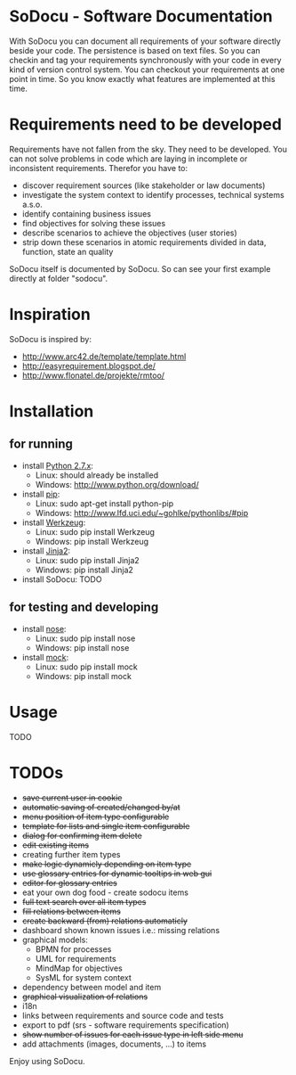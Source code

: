 # SoDocu - Software Documentation

With SoDocu you can document all requirements of your software directly beside
your code. The persistence is based on text files. So you can checkin and tag 
your requirements synchronously with your code in every kind of version control 
system. You can checkout your requirements at one point in time. So you know 
exactly what features are implemented at this time.

# Requirements need to be developed
Requirements have not fallen from the sky. They need to be developed. You can not
solve problems in code which are laying in incomplete or inconsistent 
requirements. Therefor you have to:
* discover requirement sources (like stakeholder or law documents) 
* investigate the system context to identify processes, technical systems a.s.o.
* identify containing business issues
* find objectives for solving these issues
* describe scenarios to achieve the objectives (user stories)
* strip down these scenarios in atomic requirements divided in data, function, 
state an quality

SoDocu itself is documented by SoDocu. So can see your first example directly
at folder "sodocu".

# Inspiration
SoDocu is inspired by:
* http://www.arc42.de/template/template.html
* http://easyrequirement.blogspot.de/
* http://www.flonatel.de/projekte/rmtoo/

# Installation
## for running
* install [Python 2.7.x](http://www.python.org/):
  * Linux: should already be installed
  * Windows: http://www.python.org/download/
* install [pip](http://www.pip-installer.org/): 
  * Linux: sudo apt-get install python-pip
  * Windows: http://www.lfd.uci.edu/~gohlke/pythonlibs/#pip
* install [Werkzeug](http://werkzeug.pocoo.org/): 
  * Linux: sudo pip install Werkzeug
  * Windows: pip install Werkzeug
* install [Jinja2](http://jinja.pocoo.org/): 
  * Linux: sudo pip install Jinja2
  * Windows: pip install Jinja2
* install SoDocu: 
TODO

## for testing and developing
* install [nose](https://nose.readthedocs.org/en/latest/): 
  * Linux: sudo pip install nose
  * Windows: pip install nose
* install [mock](https://code.google.com/p/mock/): 
  * Linux: sudo pip install mock
  * Windows: pip install mock

# Usage
TODO

# TODOs
* ~~save current user in cookie~~
* ~~automatic saving of created/changed by/at~~ 
* ~~menu position of item type configurable~~
* ~~template for lists and single item configurable~~
* ~~dialog for confirming item delete~~
* ~~edit existing items~~
* creating further item types
* ~~make logic dynamicly depending on item type~~
* ~~use glossary entries for dynamic tooltips in web gui~~
* ~~editor for glossary entries~~
* eat your own dog food - create sodocu items
* ~~full text search over all item types~~
* ~~fill relations between items~~
* ~~create backward (from) relations automaticly~~
* dashboard shown known issues i.e.: missing relations
* graphical models:
  * BPMN for processes
  * UML for requirements
  * MindMap for objectives 
  * SysML for system context
* dependency between model and item
* ~~graphical visualization of relations~~
* i18n
* links between requirements and source code and tests
* export to pdf (srs - software requirements specification)
* ~~show number of issues for each issue type in left side menu~~
* add attachments (images, documents, ...) to items

Enjoy using SoDocu.
